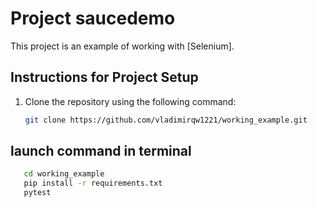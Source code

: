 # Project saucedemo

This project is an example of working with [Selenium].

## Instructions for Project Setup

1. Clone the repository using the following command:

   ```bash
   git clone https://github.com/vladimirqw1221/working_example.git

## launch command in terminal
````bash
   cd working_example
   pip install -r requirements.txt
   pytest



